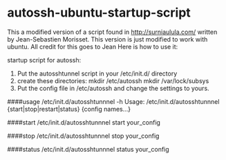 autossh-ubuntu-startup-script
=============================
This a modified version of a script found in http://surniaulula.com/ written by Jean-Sebastien Morisset.
This version is just modified to work with ubuntu. All credit for this goes to Jean
Here is how to use it:

startup script for autossh:

1. Put the autosshtunnel script in your /etc/init.d/ directory
2. create these directories: 
	mkdir /etc/autossh
	mkdir /var/lock/subsys
3. Put the config file in /etc/autossh and change the settings to yours.


####usage
/etc/init.d/autosshtunnnel -h
Usage: /etc/init.d/autosshtunnnel {start|stop|restart|status} {config names...}

####start
/etc/init.d/autosshtunnnel start your_config

####stop
/etc/init.d/autosshtunnnel stop your_config

####status
/etc/init.d/autosshtunnnel status your_config
